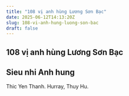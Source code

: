 ```yaml
---
title: "108 vị anh hùng Lương Sơn Bạc"
date: 2025-06-12T14:13:20Z
slug: 108-vi-anh-hung-luong-son-bac
draft: false
---
```


## 108 vị anh hùng Lương Sơn Bạc

## Sieu nhi Anh hung

Thic Yen Thanh. Hurray, Thuy Hu.